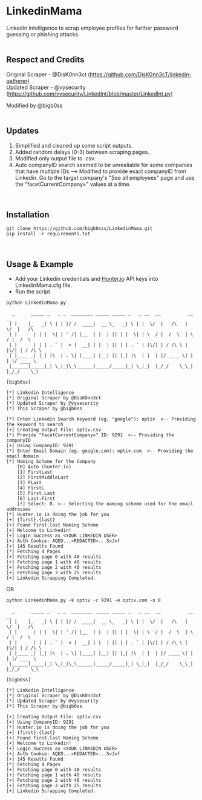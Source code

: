 # LinkedinMama
Linkedin intelligence to scrap employee profiles for further password guessing or phishing attacks.<br/>
<br/>

## Respect and Credits
Original Scraper - @DisK0nn3ct (https://github.com/DisK0nn3cT/linkedin-gatherer)<br/>
Updated Scraper - @vysecurity (https://github.com/vysecurity/LinkedInt/blob/master/LinkedInt.py)<br/>

Modified by @bigb0ss<br/>
<br/>

## Updates
   1) Simplified and cleaned up some script outputs.<br/>
   2) Added random delays (0-3) between scraping pages.<br/>
   3) Modified only output file to .csv.<br/>
   4) Auto companyID search seemed to be unrealiable for some companies that have multiple IDs --> Modified to provide exact companyID from Linkedin. Go to the target company's "See all employees" page and use the "facetCurrentCompany=" values at a time.<br/>
<br/>

## Installation
```
git clone https://github.com/bigb0sss/LinkedinMama.git
pip install -r requirements.txt
```
<br/>

## Usage & Example
* Add your Linkedin credentials and [Hunter.io](https://hunter.io/) API keys into LinkedinMama.cfg file.
* Run the script
```
python LinkedinMama.py

  _      _____ _   _ _  ________ _____ _____ _   _ __  __          __  __           
 | |    |_   _| \ | | |/ /  ____|  __ \_   _| \ | |  \/  |   /\   |  \/  |   /\     
 | |      | | |  \| | ' /| |__  | |  | || | |  \| | \  / |  /  \  | \  / |  /  \    
 | |      | | | . ` |  < |  __| | |  | || | | . ` | |\/| | / /\ \ | |\/| | / /\ \   
 | |____ _| |_| |\  | . \| |____| |__| || |_| |\  | |  | |/ ____ \| |  | |/ ____ \  
 |______|_____|_| \_|_|\_\______|_____/_____|_| \_|_|  |_/_/    \_\_|  |_/_/    \_\
                                                                  [bigb0ss]         

[*] Linkedin Intelligence
[*] Original Scraper by @DisK0nn3ct
[*] Updated Scraper by @vysecurity
[*] This Scraper by @bigb0ss

[*] Enter Linkedin Search Keyword (eg. "google"): optiv  <-- Providing the keyword to search
[+] Creating Output File: optiv.csv
[*] Provide "facetCurrentCompany=" ID: 9291  <-- Providing the companyID   
[+] Using CompanyID: 9291
[*] Enter Email Domain (eg. google.com): optiv.com  <-- Providing the email domain
[*] Naming Scheme for the Company 
    [0] Auto (hunter.io) 
    [1] FirstLast 
    [2] FirstMiddleLast 
    [3] FLast 
    [4] FirstL 
    [5] First.Last 
    [6] Last.First 
    [!] Select: 0. <-- Selecting the naming scheme used for the email addresses
[*] Hunter.io is doing the job for you
[+] {first}.{last}
[+] Found first.last Naming Scheme
[+] Welcome to Linkedin!
[+] Login Success as <YOUR LINKEDIN USER>
[+] Auth Cookie: AQED...<REDACTED>...SvJxf
[+] 145 Results Found
[*] Fetching 4 Pages
[+] Fetching page 0 with 40 results
[+] Fetching page 1 with 40 results
[+] Fetching page 2 with 40 results
[+] Fetching page 3 with 25 results
[+] Linkedin Scrapping Completed.
```

OR<br/>


```
python LinkedinMama.py -k optiv -c 9291 -e optiv.com -n 0

  _      _____ _   _ _  ________ _____ _____ _   _ __  __          __  __           
 | |    |_   _| \ | | |/ /  ____|  __ \_   _| \ | |  \/  |   /\   |  \/  |   /\     
 | |      | | |  \| | ' /| |__  | |  | || | |  \| | \  / |  /  \  | \  / |  /  \    
 | |      | | | . ` |  < |  __| | |  | || | | . ` | |\/| | / /\ \ | |\/| | / /\ \   
 | |____ _| |_| |\  | . \| |____| |__| || |_| |\  | |  | |/ ____ \| |  | |/ ____ \  
 |______|_____|_| \_|_|\_\______|_____/_____|_| \_|_|  |_/_/    \_\_|  |_/_/    \_\
                                                                  [bigb0ss]         

[*] Linkedin Intelligence
[*] Original Scraper by @DisK0nn3ct
[*] Updated Scraper by @vysecurity
[*] This Scraper by @bigb0ss

[+] Creating Output File: optiv.csv
[+] Using CompanyID: 9291
[*] Hunter.io is doing the job for you
[+] {first}.{last}
[+] Found first.last Naming Scheme
[+] Welcome to Linkedin!
[+] Login Success as <YOUR LINKEDIN USER>
[+] Auth Cookie: AQED...<REDACTED>...SvJxf
[+] 145 Results Found
[*] Fetching 4 Pages
[+] Fetching page 0 with 40 results
[+] Fetching page 1 with 40 results
[+] Fetching page 2 with 40 results
[+] Fetching page 3 with 25 results
[+] Linkedin Scrapping Completed.
```
